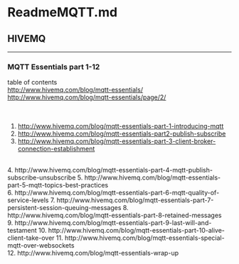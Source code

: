# ReadmeMQTT.md  
## HIVEMQ  
--- 
### MQTT Essentials part 1-12  
table of contents  
http://www.hivemq.com/blog/mqtt-essentials/  
http://www.hivemq.com/blog/mqtt-essentials/page/2/  
<br><br>
1. http://www.hivemq.com/blog/mqtt-essentials-part-1-introducing-mqtt  
2. http://www.hivemq.com/blog/mqtt-essentials-part2-publish-subscribe  
3. http://www.hivemq.com/blog/mqtt-essentials-part-3-client-broker-connection-establishment  
<br>    
4. http://www.hivemq.com/blog/mqtt-essentials-part-4-mqtt-publish-subscribe-unsubscribe  
5. http://www.hivemq.com/blog/mqtt-essentials-part-5-mqtt-topics-best-practices  
<br>
6. http://www.hivemq.com/blog/mqtt-essentials-part-6-mqtt-quality-of-service-levels  
7. http://www.hivemq.com/blog/mqtt-essentials-part-7-persistent-session-queuing-messages  
8. http://www.hivemq.com/blog/mqtt-essentials-part-8-retained-messages  
<br>
9. http://www.hivemq.com/blog/mqtt-essentials-part-9-last-will-and-testament  
10. http://www.hivemq.com/blog/mqtt-essentials-part-10-alive-client-take-over    
11. http://www.hivemq.com/blog/mqtt-essentials-special-mqtt-over-websockets  
<br>
12. http://www.hivemq.com/blog/mqtt-essentials-wrap-up   
<br>  
  

